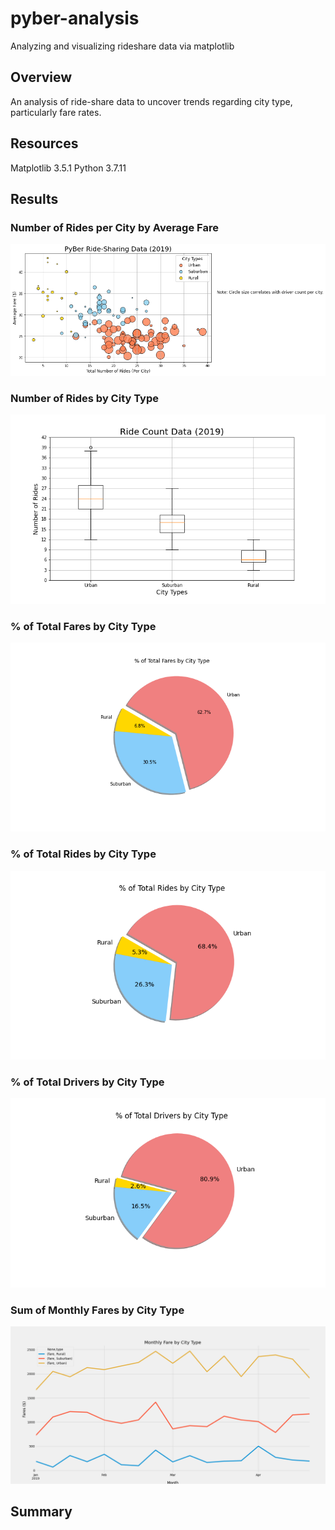 # pyber-analysis
Analyzing and visualizing rideshare data via matplotlib

## Overview
An analysis of ride-share data to uncover trends regarding city type, particularly fare rates. 

## Resources
Matplotlib 3.5.1
Python 3.7.11

## Results
### Number of Rides per City by Average Fare
![Figure 1](analysis/Fig1.png)
### Number of Rides by City Type
![Figure 2](analysis/Fig2.png)
### % of Total Fares by City Type
![Figure 5](analysis/Fig5.png)
### % of Total Rides by City Type
![Figure 6](analysis/Fig6.png)
### % of Total Drivers by City Type
![Figure 7](analysis/Fig7.png)
### Sum of Monthly Fares by City Type
![Figure 8](analysis/fig8.png)

## Summary